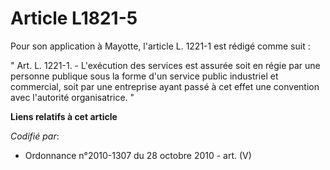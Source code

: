 # Article L1821-5

Pour son application à Mayotte, l'article L. 1221-1 est rédigé comme suit : 

" Art. L. 1221-1. - L'exécution des services est assurée soit en régie par une personne publique sous la forme d'un service
public industriel et commercial, soit par une entreprise ayant passé à cet effet une convention avec l'autorité
organisatrice. "

**Liens relatifs à cet article**

_Codifié par_:

  - Ordonnance n°2010-1307 du 28 octobre 2010 - art. (V)
